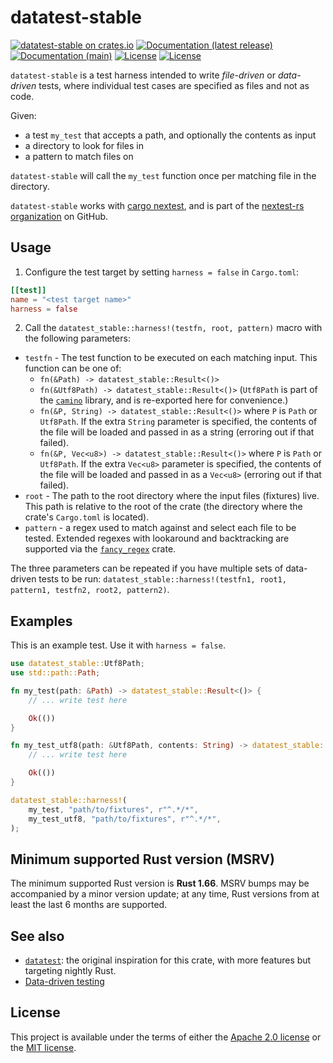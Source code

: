 # datatest-stable

[![datatest-stable on crates.io](https://img.shields.io/crates/v/datatest-stable)](https://crates.io/crates/datatest-stable)
[![Documentation (latest release)](https://img.shields.io/badge/docs-latest-brightgreen)](https://docs.rs/datatest-stable/)
[![Documentation (main)](https://img.shields.io/badge/docs-main-purple)](https://datatest-stable.nexte.st/)
[![License](https://img.shields.io/badge/license-Apache-green.svg)](../LICENSE-APACHE)
[![License](https://img.shields.io/badge/license-MIT-green.svg)](../LICENSE-MIT)

`datatest-stable` is a test harness intended to write *file-driven* or *data-driven* tests,
where individual test cases are specified as files and not as code.

Given:

* a test `my_test` that accepts a path, and optionally the contents as input
* a directory to look for files in
* a pattern to match files on

`datatest-stable` will call the `my_test` function once per matching file in the directory.

`datatest-stable` works with [cargo nextest](https://nexte.st/), and is part of the [nextest-rs
organization](https://github.com/nextest-rs/) on GitHub.

## Usage

1. Configure the test target by setting `harness = false` in `Cargo.toml`:

```toml
[[test]]
name = "<test target name>"
harness = false
```

2. Call the `datatest_stable::harness!(testfn, root, pattern)` macro with the following
parameters:

* `testfn` - The test function to be executed on each matching input. This function can be one
  of:
  * `fn(&Path) -> datatest_stable::Result<()>`
  * `fn(&Utf8Path) -> datatest_stable::Result<()>` (`Utf8Path` is part of the
     [`camino`](https://docs.rs/camino) library, and is re-exported here for convenience.)
  * `fn(&P, String) -> datatest_stable::Result<()>` where `P` is `Path` or `Utf8Path`. If the
    extra `String` parameter is specified, the contents of the file will be loaded and passed in
    as a string (erroring out if that failed).
  * `fn(&P, Vec<u8>) -> datatest_stable::Result<()>` where `P` is `Path` or `Utf8Path`. If the
    extra `Vec<u8>` parameter is specified, the contents of the file will be loaded and passed
    in as a `Vec<u8>` (erroring out if that failed).
* `root` - The path to the root directory where the input files (fixtures) live. This path is
  relative to the root of the crate (the directory where the crate's `Cargo.toml` is located).
* `pattern` - a regex used to match against and select each file to be tested. Extended regexes
  with lookaround and backtracking are supported via the
  [`fancy_regex`](https://docs.rs/fancy-regex) crate.

The three parameters can be repeated if you have multiple sets of data-driven tests to be run:
`datatest_stable::harness!(testfn1, root1, pattern1, testfn2, root2, pattern2)`.

## Examples

This is an example test. Use it with `harness = false`.

```rust
use datatest_stable::Utf8Path;
use std::path::Path;

fn my_test(path: &Path) -> datatest_stable::Result<()> {
    // ... write test here

    Ok(())
}

fn my_test_utf8(path: &Utf8Path, contents: String) -> datatest_stable::Result<()> {
    // ... write test here

    Ok(())
}

datatest_stable::harness!(
    my_test, "path/to/fixtures", r"^.*/*",
    my_test_utf8, "path/to/fixtures", r"^.*/*",
);
```

## Minimum supported Rust version (MSRV)

The minimum supported Rust version is **Rust 1.66**. MSRV bumps may be accompanied by a minor
version update; at any time, Rust versions from at least the last 6 months are supported.

## See also

* [`datatest`](https://crates.io/crates/datatest): the original inspiration for this crate, with
  more features but targeting nightly Rust.
* [Data-driven testing](https://en.wikipedia.org/wiki/Data-driven_testing)

## License

This project is available under the terms of either the [Apache 2.0 license](LICENSE-APACHE) or the [MIT
license](LICENSE-MIT).

<!--
README.md is generated from README.tpl by cargo readme. To regenerate:

cargo install cargo-readme
./scripts/regenerate-readmes.sh
-->
